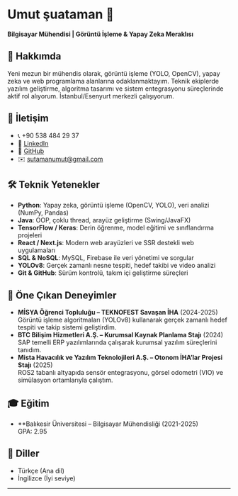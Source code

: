 # Umut şuataman 👋  
**Bilgisayar Mühendisi | Görüntü İşleme & Yapay Zeka Meraklısı**

## 🎯 Hakkımda  
Yeni mezun bir mühendis olarak, görüntü işleme (YOLO, OpenCV), yapay zeka ve web programlama alanlarına odaklanmaktayım. Teknik ekiplerde yazılım geliştirme, algoritma tasarımı ve sistem entegrasyonu süreçlerinde aktif rol alıyorum. İstanbul/Esenyurt merkezli çalışıyorum.

## 📍 İletişim  
- 📞 +90 538 484 29 37  
- 🔗 [LinkedIn](https://www.linkedin.com/in/umutsuataman)  
- 🐙 [GitHub](https://github.com/suataman)  
- ✉️ sutamanumut@gmail.com  

## 🛠️ Teknik Yetenekler  
- **Python**: Yapay zeka, görüntü işleme (OpenCV, YOLO), veri analizi (NumPy, Pandas)  
- **Java**: OOP, çoklu thread, arayüz geliştirme (Swing/JavaFX)  
- **TensorFlow / Keras**: Derin öğrenme, model eğitimi ve sınıflandırma projeleri  
- **React / Next.js**: Modern web arayüzleri ve SSR destekli web uygulamaları  
- **SQL & NoSQL**: MySQL, Firebase ile veri yönetimi ve sorgular  
- **YOLOv8**: Gerçek zamanlı nesne tespiti, hedef takibi ve video analizi  
- **Git & GitHub**: Sürüm kontrolü, takım içi geliştirme süreçleri  

## 📌 Öne Çıkan Deneyimler  
- **MİSYA Öğrenci Topluluğu – TEKNOFEST Savaşan İHA** (2024-2025)  
  Görüntü işleme algoritmaları (YOLOv8) kullanarak gerçek zamanlı hedef tespiti ve takip sistemi geliştirdim.  
- **BTC Bilişim Hizmetleri A.Ş. – Kurumsal Kaynak Planlama Stajı** (2024)  
  SAP temelli ERP yazılımlarında çalışarak kurumsal yazılım süreçlerini tanıdım.  
- **Mista Havacılık ve Yazılım Teknolojileri A.Ş. – Otonom İHA’lar Projesi Stajı** (2025)  
  ROS2 tabanlı altyapıda sensör entegrasyonu, görsel odometri (VIO) ve simülasyon ortamlarıyla çalıştım.  

## 🎓 Eğitim  
- **Balıkesir Üniversitesi – Bilgisayar Mühendisliği (2021-2025)  
  GPA: 2.95  

## 🧩 Diller  
- Türkçe (Ana dil)  
- İngilizce (İyi seviye)  

---


